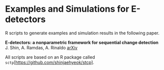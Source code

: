# Examples and Simulations for E-detectors
R scripts to generate examples and simulation results in the following paper.

**E-detectors: a nonparametric framework for sequential change detection**  
J. Shin, A. Ramdas, A. Rinaldo [arXiv](https://arxiv.org/abs/2203.03532)

All scripts are based on an R package called `sctp`[https://github.com/shinjaehyeok/stcp].

